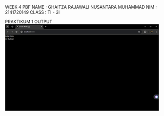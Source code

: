 WEEK 4 PBF
NAME        : GHAITZA RAJAWALI NUSANTARA MUHAMMAD
NIM         : 2141720149
CLASS       : TI - 3I

PRAKTIKUM 1
OUTPUT
![Praktikum_1](asets/image/Praktikum_1.png)

